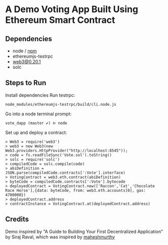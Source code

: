 # A Demo Voting App Built Using Ethereum Smart Contract

## Dependencies

* node / [npm](https://www.npmjs.com/)
* ethereumjs-testrpc 
* web3@0.20.1
* solc

## Steps to Run

Install dependencies
Run testrpc:
```
node_modules/ethereumjs-testrpc/build/cli.node.js
```

Go into a node terminal prompt:
```
vote_dapp (master ✔) ᐅ node
```

Set up and deploy a contract:
```
> Web3 = require('web3')
> web3 = new Web3(new Web3.providers.HttpProvider("http://localhost:8545"));
> code = fs.readFileSync('Vote.sol').toString()
> solc = require('solc')
> compiledCode = solc.compile(code)
> abiDefinition = JSON.parse(compiledCode.contracts[':Vote'].interface)
> VotingContract = web3.eth.contract(abiDefinition)
> byteCode = compiledCode.contracts[':Vote'].bytecode
> deployedContract = VotingContract.new(['Raccon','Cat','Chocolate Race Horse'],{data: byteCode, from: web3.eth.accounts[0], gas: 4700000})
> deployedContract.address
> contractInstance = VotingContract.at(deployedContract.address)
```

## Credits

Demo inspired by "A Guide to Building Your First Decentralized Application" by Siraj Raval, which was inspired by [maheshmurthy](https://gist.github.com/maheshmurthy)